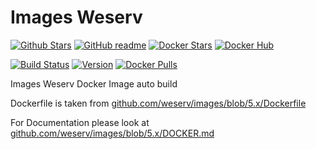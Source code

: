 # Images Weserv

[![Github Stars](https://img.shields.io/github/stars/supersandro2000/docker-images.svg?maxAge=43200&label=Github%20Stars)](https://github.com/SuperSandro2000/docker-images)
[![GitHub readme](https://img.shields.io/badge/GitHub-readme-blue.svg)](https://github.com/SuperSandro2000/docker-images/blob/master/images-weserv/README.md)
[![Docker Stars](https://img.shields.io/docker/stars/supersandro2000/images-weserv.svg?label=Docker%20Stars&maxAge=43200)](https://hub.docker.com/r/supersandro2000/images-weserv/)
[![Docker Hub](https://img.shields.io/badge/Docker-hub-blue.svg)](https://hub.docker.com/r/supersandro2000/images-weserv/)

[![Build Status](https://img.shields.io/travis/SuperSandro2000/docker-images.svg?maxAge=43200)](https://travis-ci.org/SuperSandro2000/docker-images)
[![Version](https://img.shields.io/docker/v/supersandro2000/images-weserv.svg?label=Version&sort=date&maxAge=43200)](https://hub.docker.com/r/supersandro2000/images-weserv/)
[![Docker Pulls](https://img.shields.io/docker/pulls/supersandro2000/images-weserv.svg?label=Docker%20Pulls&maxAge=43200)](https://hub.docker.com/r/supersandro2000/images-weserv/)

Images Weserv Docker Image auto build

Dockerfile is taken from [github.com/weserv/images/blob/5.x/Dockerfile](https://github.com/weserv/images/blob/5.x/Dockerfile)

For Documentation please look at [github.com/weserv/images/blob/5.x/DOCKER.md](https://github.com/weserv/images/blob/5.x/DOCKER.md)

